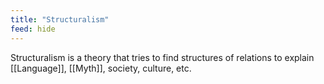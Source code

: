 ```yaml
---
title: "Structuralism"
feed: hide
---
```


Structuralism is a theory that tries to find structures of relations to explain [[Language]], [[Myth]], society, culture, etc.